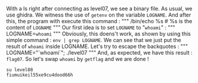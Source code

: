 With a ls right after connecting as level07, we see a binary file.
As usual, we use ghidra.
We witness the use of `getenv` on the variable `LOGNAME`.
And after this, the program with execute this command : 
"""
/bin/echo %s # %s is the content of `LOGNAME`
"""
Our first idea is to set `LOGNAME` to "`whoami`" :
"""
LOGNAME=`whoami`
"""
Obviously, this doens't work, as shown by using this simple command :
`env | grep LOGNAME`.
We can see that we just put the result of `whoami` inside LOGNAME.
Let's try to escape the backquotes :
"""
LOGNAME="\`whoami\`"; ./level07
"""
And, as expected, we have this result : `flag07`.
So let's swap `whoami` by `getflag` and we are done !
```
su level08
fiumuikeil55xe9cu4dood66h
```

